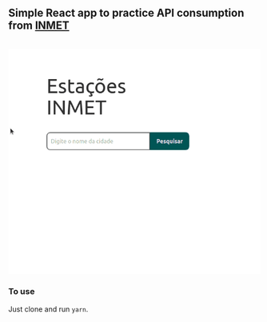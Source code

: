 ## Simple React app to practice API consumption from [INMET](https://portal.inmet.gov.br/)


<br>

<img src="./assets/video.gif" alt="usage" width=600>

### To use

Just clone and run `yarn`.

